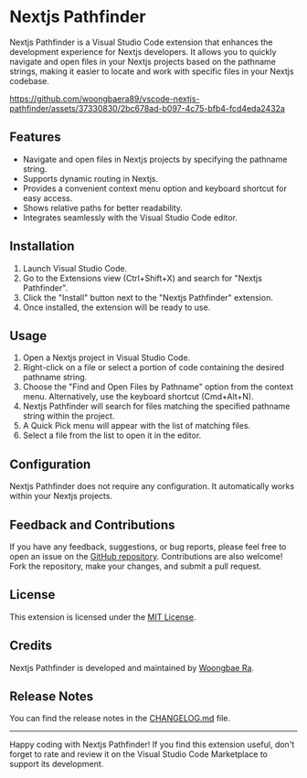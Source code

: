 # Nextjs Pathfinder

Nextjs Pathfinder is a Visual Studio Code extension that enhances the development experience for Nextjs developers. It allows you to quickly navigate and open files in your Nextjs projects based on the pathname strings, making it easier to locate and work with specific files in your Nextjs codebase.


https://github.com/woongbaera89/vscode-nextjs-pathfinder/assets/37330830/2bc678ad-b097-4c75-bfb4-fcd4eda2432a




## Features

- Navigate and open files in Nextjs projects by specifying the pathname string.
- Supports dynamic routing in Nextjs.
- Provides a convenient context menu option and keyboard shortcut for easy access.
- Shows relative paths for better readability.
- Integrates seamlessly with the Visual Studio Code editor.

## Installation

1. Launch Visual Studio Code.
2. Go to the Extensions view (Ctrl+Shift+X) and search for "Nextjs Pathfinder".
3. Click the "Install" button next to the "Nextjs Pathfinder" extension.
4. Once installed, the extension will be ready to use.

## Usage

1. Open a Nextjs project in Visual Studio Code.
2. Right-click on a file or select a portion of code containing the desired pathname string.
3. Choose the "Find and Open Files by Pathname" option from the context menu. Alternatively, use the keyboard shortcut (Cmd+Alt+N).
4. Nextjs Pathfinder will search for files matching the specified pathname string within the project.
5. A Quick Pick menu will appear with the list of matching files.
6. Select a file from the list to open it in the editor.

## Configuration

Nextjs Pathfinder does not require any configuration. It automatically works within your Nextjs projects.

## Feedback and Contributions

If you have any feedback, suggestions, or bug reports, please feel free to open an issue on the [GitHub repository](https://github.com/woongbaera89/vscode-nextjs-pathfinder). Contributions are also welcome! Fork the repository, make your changes, and submit a pull request.

## License

This extension is licensed under the [MIT License](https://github.com/woongbaera89/vscode-nextjs-pathfinder/blob/main/LICENSE.txt).

## Credits

Nextjs Pathfinder is developed and maintained by [Woongbae Ra](https://github.com/woongbaera89).

## Release Notes

You can find the release notes in the [CHANGELOG.md](https://github.com/woongbaera89/vscode-nextjs-pathfinder/blob/main/CHANGELOG.md) file.

---

Happy coding with Nextjs Pathfinder! If you find this extension useful, don't forget to rate and review it on the Visual Studio Code Marketplace to support its development.
